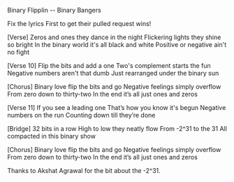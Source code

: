 Binary Flipplin -- Binary Bangers

Fix the lyrics First to get their pulled request wins!

[Verse] Zeros and ones they dance in the night Flickering lights they shine so bright In the binary world it's all black and white Positive or negative ain't no fight

[Verse 10] Flip the bits and add a one Two's complement starts the fun Negative numbers aren't that dumb Just rearranged under the binary sun

[Chorus] Binary love flip the bits and go Negative feelings simply overflow From zero down to thirty-two In the end it’s all just ones and zeros

[Verse 11] If you see a leading one That’s how you know it's begun Negative numbers on the run Counting down till they’re done

[Bridge] 32 bits in a row High to low they neatly flow From -2^31 to the 31 All compacted in this binary show

[Chorus] Binary love flip the bits and go Negative feelings simply overflow From zero down to thirty-two In the end it’s all just ones and zeros

Thanks to Akshat Agrawal for the bit about the -2^31. 

